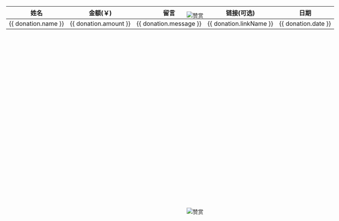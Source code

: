 <script setup>
import { ref } from 'vue';

const list = [
    { name: 'Nico', amount:  50, date: '2025-08-22', message: '', link: 'https://nicowebgl.cn', linkName: '官网' },
  { name: 'giao66', amount:  20, date: '2025-08-31', message: '', link: 'https://github.com/giao66', linkName: 'github' },
  { name: '红叶舞秋山', amount:  100 + 200 + 20, date: '2025', message: '' },
  { name: '高登坤', amount:  50, date: '2025', message: '' },
  { name: '怎么了', amount:  100, date: '2025', message: '' },
  { name: '左手', amount:  88 + 66, date: '2025', message: '' },
  { name: '空id', amount:  20, date: '2025', message: '' },
  { name: '小白', amount:  10, date: '2025', message: '' },
  { name: 'wll', amount:  20, date: '2025', message: '' },
  { name: '好好吃饭', amount:  30, date: '2025', message: '' },
  { name: '天亮了', amount:  18.8, date: '2025', message: '' },
].sort((a, b) => a.amount - b.amount).reverse()
const donations = ref(list);
</script>
<div class="content-container">
  <table>
    <thead>
      <tr>
        <th>姓名</th>
        <th>金额(￥)</th>
        <th>留言</th>
        <th>链接(可选)</th>
        <th>日期</th>
      </tr>
    </thead>
    <tbody>
      <tr v-for="(donation, index) in donations" :key="index">
        <td>{{ donation.name }}</td>
        <td>{{ donation.amount }}</td>
        <td>{{ donation.message }}</td>
        <td><a :href="donation.link" target="_blank">{{ donation.linkName }}</a></td>
        <td>{{ donation.date }}</td>
      </tr>
    </tbody>
  </table>
</div>

<div class="fixed-qrcode">
  <img src="https://z2586300277.github.io/3d-file-server/images/wx_star.png" alt="赞赏">
  <img src="https://z2586300277.github.io/3d-file-server/images/alipay.png" alt="赞赏">
</div>

<style scoped>
.content {
    padding: 0 !important;
}
table {
  width: 200% !important; /* 强制增加表格宽度 */
  margin-left: -30% !important; /* 居中表格 */
}
.fixed-qrcode {
  position: fixed;
  top: 80px;
  right:15%;
  height: 540px;
  width: 260px;
  display: flex;
  flex-direction: column;
  justify-content: space-between;
}
</style>
